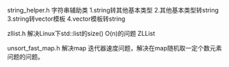 string_helper.h
字符串辅助类
    1.string转其他基本类型
    2.其他基本类型转string
    3.string转vector模板
    4.vector模板转string

zllist.h
解决Linux下std::list的size() O(n)的问题 ZLList

unsort_fast_map.h
解决map 迭代器速度问题，解决在map随机取一定个数元素问题的问题。
